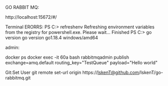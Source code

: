 GO RABBIT MQ:

http://localhost:15672/#/

Terminal ERORRS:
PS C:\> refreshenv
Refreshing environment variables from the registry for powershell.exe. Please wait...
Finished
PS C:\> go version
go version go1.18.4 windows/amd64

admin:

docker ps
docker exec -it 60a bash
rabbitmqadmin publish exchange=amq.default routing_key="TestQueue" payload="Hello world"


Git:Set User
 git remote set-url origin https://IskenT@github.com/IskenT/go-rabbitmq.git